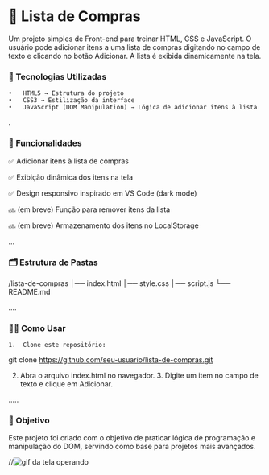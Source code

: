 # 🛒 Lista de Compras

Um projeto simples de Front-end para treinar HTML, CSS e JavaScript.
O usuário pode adicionar itens a uma lista de compras digitando no campo de texto e clicando no botão Adicionar.
A lista é exibida dinamicamente na tela.

### 🚀 Tecnologias Utilizadas
	•	HTML5 → Estrutura do projeto
	•	CSS3 → Estilização da interface
	•	JavaScript (DOM Manipulation) → Lógica de adicionar itens à lista

.
### 📌 Funcionalidades

✅ Adicionar itens à lista de compras

✅ Exibição dinâmica dos itens na tela

✅ Design responsivo inspirado em VS Code (dark mode)

🔜 (em breve) Função para remover itens da lista

🔜 (em breve) Armazenamento dos itens no LocalStorage




...
### 🗂 Estrutura de Pastas
/lista-de-compras
│── index.html
│── style.css
│── script.js
└── README.md


....
### 🧑‍💻 Como Usar
	1.	Clone este repositório:
git clone https://github.com/seu-usuario/lista-de-compras.git

2.	Abra o arquivo index.html no navegador.
	3.	Digite um item no campo de texto e clique em Adicionar.


.....

### 🎯 Objetivo

Este projeto foi criado com o objetivo de praticar lógica de programação e manipulação do DOM, servindo como base para projetos mais avançados.

//<img src="" alt="gif da tela operando">